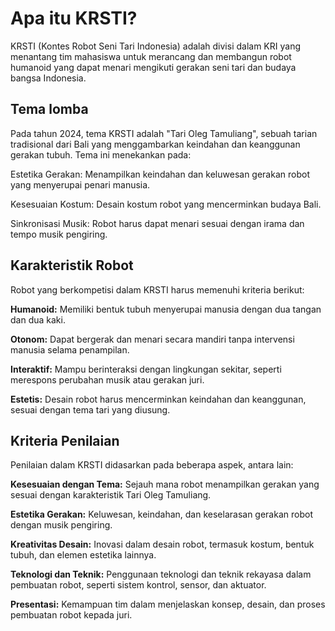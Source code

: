 # Apa itu KRSTI?
KRSTI (Kontes Robot Seni Tari Indonesia) adalah divisi dalam KRI yang menantang tim mahasiswa untuk merancang dan membangun robot humanoid yang dapat menari mengikuti gerakan seni tari dan budaya bangsa Indonesia.


## Tema lomba 
Pada tahun 2024, tema KRSTI adalah "Tari Oleg Tamuliang", sebuah tarian tradisional dari Bali yang menggambarkan keindahan dan keanggunan gerakan tubuh. Tema ini menekankan pada:

Estetika Gerakan: Menampilkan keindahan dan keluwesan gerakan robot yang menyerupai penari manusia.

Kesesuaian Kostum: Desain kostum robot yang mencerminkan budaya Bali.

Sinkronisasi Musik: Robot harus dapat menari sesuai dengan irama dan tempo musik pengiring.


## Karakteristik Robot
Robot yang berkompetisi dalam KRSTI harus memenuhi kriteria berikut:

**Humanoid:** Memiliki bentuk tubuh menyerupai manusia dengan dua tangan dan dua kaki.

**Otonom:** Dapat bergerak dan menari secara mandiri tanpa intervensi manusia selama penampilan.

**Interaktif:** Mampu berinteraksi dengan lingkungan sekitar, seperti merespons perubahan musik atau gerakan juri.

**Estetis:** Desain robot harus mencerminkan keindahan dan keanggunan, sesuai dengan tema tari yang diusung.


## Kriteria Penilaian
Penilaian dalam KRSTI didasarkan pada beberapa aspek, antara lain:

**Kesesuaian dengan Tema:** Sejauh mana robot menampilkan gerakan yang sesuai dengan karakteristik Tari Oleg Tamuliang.

**Estetika Gerakan:** Keluwesan, keindahan, dan keselarasan gerakan robot dengan musik pengiring.

**Kreativitas Desain:** Inovasi dalam desain robot, termasuk kostum, bentuk tubuh, dan elemen estetika lainnya.

**Teknologi dan Teknik:** Penggunaan teknologi dan teknik rekayasa dalam pembuatan robot, seperti sistem kontrol, sensor, dan aktuator.

**Presentasi:** Kemampuan tim dalam menjelaskan konsep, desain, dan proses pembuatan robot kepada juri.
